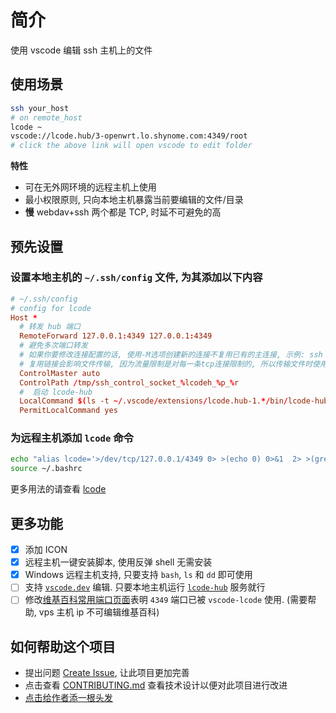 # 简介

使用 vscode 编辑 ssh 主机上的文件

## 使用场景

```sh
ssh your_host
# on remote_host
lcode ~
vscode://lcode.hub/3-openwrt.lo.shynome.com:4349/root
# click the above link will open vscode to edit folder
```

**特性**

- 可在无外网环境的远程主机上使用
- 最小权限原则, 只向本地主机暴露当前要编辑的文件/目录
- **慢** webdav+ssh 两个都是 TCP, 时延不可避免的高

## 预先设置

### 设置本地主机的 `~/.ssh/config` 文件, 为其添加以下内容

```conf
# ~/.ssh/config
# config for lcode
Host *
  # 转发 hub 端口
  RemoteForward 127.0.0.1:4349 127.0.0.1:4349
  # 避免多次端口转发
  # 如果你要修改连接配置的话, 使用-M选项创建新的连接不复用已有的主连接, 示例: ssh -MC user@host.com
  # 复用链接会影响文件传输, 因为流量限制是对每一条tcp连接限制的, 所以传输文件时使用-M新开一个链接就好
  ControlMaster auto
  ControlPath /tmp/ssh_control_socket_%lcodeh_%p_%r
  #  启动 lcode-hub
  LocalCommand $(ls -t ~/.vscode/extensions/lcode.hub-1.*/bin/lcode-hub | head -n 1) -log 0 --hello 'vscode://lcode.hub/{{.host}}-{{.hid}}.lo.shynome.com:4349{{.path}}' &
  PermitLocalCommand yes
```

### 为远程主机添加 `lcode` 命令

```sh
echo "alias lcode='>/dev/tcp/127.0.0.1/4349 0> >(echo 0) 0>&1  2> >(grep -E ^lo: >&2) bash +o history -i -s -- -x'" >> ~/.bashrc
source ~/.bashrc
```

更多用法的请查看 [lcode](https://github.com/vscode-lcode/lcode)

## 更多功能

- [x] 添加 ICON
- [x] 远程主机一键安装脚本, 使用反弹 shell 无需安装
- [x] Windows 远程主机支持, 只要支持 `bash`, `ls` 和 `dd` 即可使用
- [ ] 支持 [`vscode.dev`](https://vscode.dev) 编辑. 只要本地主机运行 [`lcode-hub`](https://github.com/vscode-lcode/lcode) 服务就行
- [ ] 修改[维基百科常用端口页面](https://en.wikipedia.org/wiki/List_of_TCP_and_UDP_port_numbers)表明 `4349` 端口已被 `vscode-lcode` 使用. (需要帮助, vps 主机 ip 不可编辑维基百科)

## 如何帮助这个项目

- 提出问题 [Create Issue](https://github.com/vscode-lcode/pack/issues), 让此项目更加完善
- 点击查看 [CONTRIBUTING.md](./CONTRIBUTING.md) 查看技术设计以便对此项目进行改进
- [点击给作者添一根头发](https://afdian.net/item?plan_id=bd853cbc03bd11ed836452540025c377)

